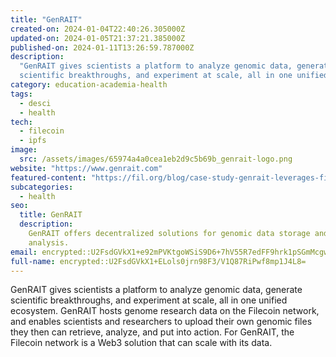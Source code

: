 ```yaml
---
title: "GenRAIT"
created-on: 2024-01-04T22:40:26.305000Z
updated-on: 2024-01-05T21:37:21.385000Z
published-on: 2024-01-11T13:26:59.787000Z
description:
  "GenRAIT gives scientists a platform to analyze genomic data, generate
  scientific breakthroughs, and experiment at scale, all in one unified ecosystem."
category: education-academia-health
tags:
  - desci
  - health
tech:
  - filecoin
  - ipfs
image:
  src: /assets/images/65974a4a0cea1eb2d9c5b69b_genrait-logo.png
website: "https://www.genrait.com"
featured-content: "https://fil.org/blog/case-study-genrait-leverages-filecoin-network-for-greater-visibility-access-and-storage-of-genomic-data/"
subcategories:
  - health
seo:
  title: GenRAIT
  description:
    GenRAIT offers decentralized solutions for genomic data storage and
    analysis.
email: encrypted::U2FsdGVkX1+e92mPVKtgoWSiS9D6+7hV55R7edFF9hrk1pSGmMcgwrcw3hOXy5bs
full-name: encrypted::U2FsdGVkX1+ELols0jrn98F3/V1Q87RiPwf8mp1J4L8=
---
```


GenRAIT gives scientists a platform to analyze genomic data, generate scientific breakthroughs, and experiment at scale, all in one unified ecosystem. GenRAIT hosts genome research data on the Filecoin network, and enables scientists and researchers to upload their own genomic files they then can retrieve, analyze, and put into action. For GenRAIT, the Filecoin network is a Web3 solution that can scale with its data.
